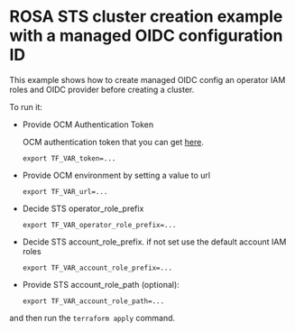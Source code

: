 # ROSA STS cluster creation example with a managed OIDC configuration ID

This example shows how to create managed OIDC config an operator IAM roles and OIDC provider before creating a cluster.

To run it:

* Provide OCM Authentication Token

    OCM authentication token that you can get [here](https://console.redhat.com/openshift/token).

    ```
    export TF_VAR_token=...
    ```

* Provide OCM environment by setting a value to url

    ```
    export TF_VAR_url=...
    ```

* Decide STS operator_role_prefix

    ```
    export TF_VAR_operator_role_prefix=...
    ```

* Decide STS account_role_prefix. if not set use the default account IAM roles
    
    ```
    export TF_VAR_account_role_prefix=...
    ```

* Provide STS account_role_path (optional):
    ```
    export TF_VAR_account_role_path=...
    ```

and then run the `terraform apply` command.
